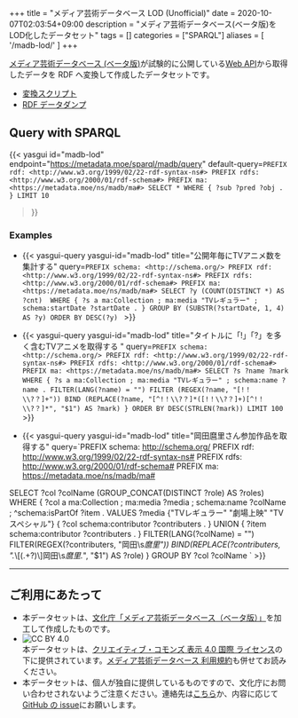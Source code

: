 +++
title = "メディア芸術データベース LOD (Unofficial)"
date = 2020-10-07T02:03:54+09:00
description = "メディア芸術データベース(ベータ版)をLOD化したデータセット"
tags = []
categories = ["SPARQL"]
aliases = [
    '/madb-lod/'
]
+++

[メディア芸術データベース (ベータ版)](https://mediaarts-db.bunka.go.jp/)が試験的に公開している[Web API](https://mediaarts-db.bunka.go.jp/about#anc02)から取得したデータを RDF へ変換して作成したデータセットです。

- [変換スクリプト](https://github.com/Babibubebon/MADB-LOD)
- [RDF データダンプ](./dumps/)

## Query with SPARQL

{{< yasgui id="madb-lod" endpoint="https://metadata.moe/sparql/madb/query"
default-query=`PREFIX rdf: <http://www.w3.org/1999/02/22-rdf-syntax-ns#>
PREFIX rdfs: <http://www.w3.org/2000/01/rdf-schema#>
PREFIX ma: <https://metadata.moe/ns/madb/ma#>
SELECT * WHERE {
  ?sub ?pred ?obj .
} LIMIT 10`
>}}

### Examples
- {{< yasgui-query yasgui-id="madb-lod" title="公開年毎にTVアニメ数を集計する"
query=`PREFIX schema: <http://schema.org/>
PREFIX rdf: <http://www.w3.org/1999/02/22-rdf-syntax-ns#>
PREFIX rdfs: <http://www.w3.org/2000/01/rdf-schema#>
PREFIX ma: <https://metadata.moe/ns/madb/ma#>
SELECT ?y (COUNT(DISTINCT *) AS ?cnt)  WHERE {
  ?s a ma:Collection ;
     ma:media "TVレギュラー" ;
     schema:startDate ?startDate .
}
GROUP BY (SUBSTR(?startDate, 1, 4) AS ?y)
ORDER BY DESC(?y)
` >}}

- {{< yasgui-query yasgui-id="madb-lod" title="タイトルに「!」「?」を多く含むTVアニメを取得する "
query=`PREFIX schema: <http://schema.org/>
PREFIX rdf: <http://www.w3.org/1999/02/22-rdf-syntax-ns#>
PREFIX rdfs: <http://www.w3.org/2000/01/rdf-schema#>
PREFIX ma: <https://metadata.moe/ns/madb/ma#>
SELECT ?s ?name ?mark WHERE {
  ?s a ma:Collection ;
     ma:media "TVレギュラー" ;
     schema:name ?name .
  FILTER(LANG(?name) = "")
  FILTER (REGEX(?name, "[!！\\?？]+"))
  BIND (REPLACE(?name, "[^!！\\?？]*([!！\\?？]+)[^!！\\?？]*", "$1") AS ?mark)
}
ORDER BY DESC(STRLEN(?mark))
LIMIT 100
` >}}

- {{< yasgui-query yasgui-id="madb-lod" title="岡田麿里さん参加作品を取得する"
query=`PREFIX schema: <http://schema.org/>
PREFIX rdf: <http://www.w3.org/1999/02/22-rdf-syntax-ns#>
PREFIX rdfs: <http://www.w3.org/2000/01/rdf-schema#>
PREFIX ma: <https://metadata.moe/ns/madb/ma#>

SELECT
	?col ?colName (GROUP_CONCAT(DISTINCT ?role) AS ?roles)
WHERE {
  ?col a ma:Collection ;
         ma:media ?media ;
         schema:name ?colName ;
         ^schema:isPartOf ?item .
  VALUES ?media {"TVレギュラー" "劇場上映" "TVスペシャル"}
  {
  	?col schema:contributor ?contributers .
  } UNION {
    ?item schema:contributor ?contributers .
  }
  FILTER(LANG(?colName) = "")
  FILTER(REGEX(?contributers, "岡田\\s*麿里"))
  BIND(REPLACE(?contributers, ".*\\[(.+?)\\]岡田\\s*麿里.*", "$1") AS ?role)
}
GROUP BY ?col ?colName
` >}}

---

## ご利用にあたって

- 本データセットは、[文化庁「メディア芸術データベース（ベータ版）」](https://mediaarts-db.bunka.go.jp/)を加工して作成したものです。
- ![CC BY 4.0](https://licensebuttons.net/l/by/4.0/88x31.png)  
  本データセットは、[クリエイティブ・コモンズ 表示 4.0 国際 ライセンス](http://creativecommons.org/licenses/by/4.0/)の下に提供されています。[メディア芸術データベース 利用規約](https://mediaarts-db.bunka.go.jp/user_terms)も併せてお読みください。
- 本データセットは、個人が独自に提供しているものですので、文化庁にお問い合わせされないようご注意ください。連絡先は[こちら](https://babibubebo.org/about/contact/)か、内容に応じて[GitHub の issue](https://github.com/Babibubebon/MADB-LOD/issues)にお願いします。
